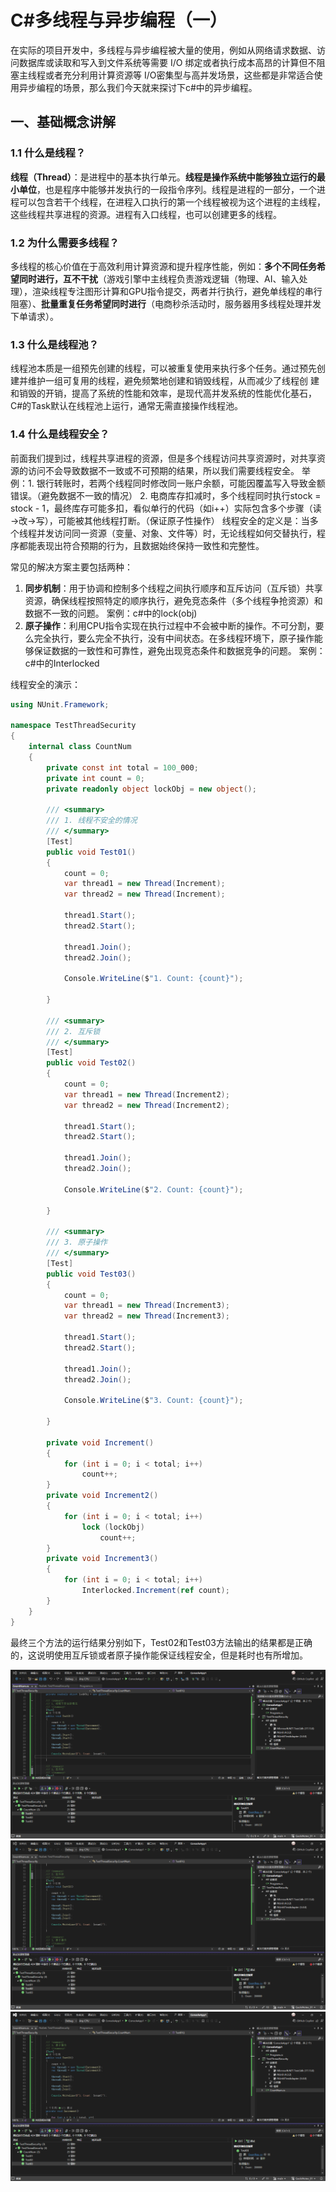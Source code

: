 # C#多线程与异步编程（一）

在实际的项目开发中，多线程与异步编程被大量的使用，例如从网络请求数据、访问数据库或读取和写入到文件系统等需要 I/O 绑定或者执行成本高昂的计算但不阻塞主线程或者充分利用计算资源等 I/O密集型与高并发场景，这些都是非常适合使用异步编程的场景，那么我们今天就来探讨下c#中的异步编程。

## 一、基础概念讲解

### 1.1 什么是线程？

**线程（Thread）**：是进程中的基本执行单元。**线程是操作系统中能够独立运行的最小单位**，也是程序中能够并发执行的一段指令序列。线程是进程的一部分，一个进程可以包含若干个线程，在进程入口执行的第一个线程被视为这个进程的主线程，这些线程共享进程的资源。进程有入口线程，也可以创建更多的线程。

### 1.2 为什么需要多线程？

多线程的核心价值在于高效利用计算资源和提升程序性能，例如：**多个不同任务希望同时进行，互不干扰**（游戏引擎中主线程负责游戏逻辑（物理、AI、输入处理），渲染线程专注图形计算和GPU指令提交，两者并行执行，避免单线程的串行阻塞）、**批量重复任务希望同时进行**（电商秒杀活动时，服务器用多线程处理并发下单请求）。

### 1.3 什么是线程池？

线程池本质是一组预先创建的线程，可以被重复使用来执行多个任务。通过预先创建并维护一组可复用的线程，避免频繁地创建和销毁线程，从而减少了线程创
建和销毁的开销，提高了系统的性能和效率，是现代高并发系统的性能优化基石，C#的Task默认在线程池上运行，通常无需直接操作线程池。

### 1.4 什么是线程安全？

前面我们提到过，线程共享进程的资源，但是多个线程访问共享资源时，对共享资源的访问不会导致数据不一致或不可预期的结果，所以我们需要线程安全。
举例：1. 银行转账时，若两个线程同时修改同一账户余额，可能因覆盖写入导致金额错误。（避免数据不一致的情况） 2. 电商库存扣减时，多个线程同时执行stock = stock - 1，最终库存可能多扣，看似单行的代码（如i++）实际包含多个步骤（读→改→写），可能被其他线程打断。（保证原子性操作）
线程安全的定义是：当多个线程并发访问同一资源（变量、对象、文件等）时，无论线程如何交替执行，程序都能表现出符合预期的行为，且数据始终保持一致性和完整性。

常见的解决方案主要包括两种：

1. **同步机制**：用于协调和控制多个线程之间执行顺序和互斥访问（互斥锁）共享资源，确保线程按照特定的顺序执行，避免竞态条件（多个线程争抢资源）和数据不一致的问题。
   案例：c#中的lock(obj)
2. **原子操作**：利用CPU指令实现在执行过程中不会被中断的操作。不可分割，要么完全执行，要么完全不执行，没有中间状态。在多线程环境下，原子操作能够保证数据的一致性和可靠性，避免出现竞态条件和数据竞争的问题。
   案例：c#中的Interlocked

线程安全的演示：

```csharp
using NUnit.Framework;

namespace TestThreadSecurity
{
    internal class CountNum
    {
        private const int total = 100_000;
        private int count = 0;
        private readonly object lockObj = new object();

        /// <summary>
        /// 1. 线程不安全的情况
        /// </summary>
        [Test]
        public void Test01()
        {
            count = 0;
            var thread1 = new Thread(Increment);
            var thread2 = new Thread(Increment);

            thread1.Start();
            thread2.Start();

            thread1.Join();
            thread2.Join();

            Console.WriteLine($"1. Count: {count}");

        }

        /// <summary>
        /// 2. 互斥锁
        /// </summary>
        [Test]
        public void Test02()
        {
            count = 0;
            var thread1 = new Thread(Increment2);
            var thread2 = new Thread(Increment2);

            thread1.Start();
            thread2.Start();

            thread1.Join();
            thread2.Join();

            Console.WriteLine($"2. Count: {count}");

        }

        /// <summary>
        /// 3. 原子操作
        /// </summary>
        [Test]
        public void Test03()
        {
            count = 0;
            var thread1 = new Thread(Increment3);
            var thread2 = new Thread(Increment3);

            thread1.Start();
            thread2.Start();

            thread1.Join();
            thread2.Join();

            Console.WriteLine($"3. Count: {count}");

        }

        private void Increment()
        {
            for (int i = 0; i < total; i++)
                count++;
        }
        private void Increment2()
        {
            for (int i = 0; i < total; i++)
                lock (lockObj)
                    count++;
        }
        private void Increment3()
        {
            for (int i = 0; i < total; i++)
                Interlocked.Increment(ref count);
        }
    }
}

```

最终三个方法的运行结果分别如下，Test02和Test03方法输出的结果都是正确的，这说明使用互斥锁或者原子操作能保证线程安全，但是耗时也有所增加。

![](imgs/01.PNG)
![](imgs/02.PNG)
![](imgs/03.PNG)
